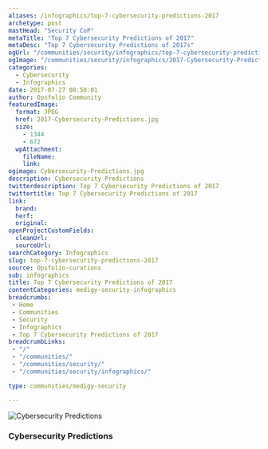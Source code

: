 ```yaml
---
aliases: /infographics/top-7-cybersecurity-predictions-2017
archetype: post
mastHead: "Security CoP"
metaTitle: "Top 7 Cybersecurity Predictions of 2017"
metaDesc: "Top 7 Cybersecurity Predictions of 2017s" 
ogUrl: "/communities/security/infographics/top-7-cybersecurity-predictions-2017"
ogImage: "/communities/security/infographics/2017-Cybersecurity-Predictions.jpg"
categories:
  - Cybersecurity
  - Infographics
date: 2017-07-27 08:50:01
author: Opsfolio Community
featuredImage:
  format: JPEG
  href: 2017-Cybersecurity-Predictions.jpg
  size:
    - 1344
    - 672
  wpAttachment:
    fileName:
    link:
ogimage: Cybersecurity-Predictions.jpg
description: Cybersecurity Predictions
twitterdescription: Top 7 Cybersecurity Predictions of 2017
twittertitle: Top 7 Cybersecurity Predictions of 2017
link:
  brand:
  herf:
  original:
openProjectCustomFields:
  cleanUrl:
  sourceUrl:
searchCategory: Infographics
slug: top-7-cybersecurity-predictions-2017
source: Opsfolio-curations
sub: infographics
title: Top 7 Cybersecurity Predictions of 2017
contentCategories: medigy-security-infographics
breadcrumbs:
 - Home
 - Communities
 - Security
 - Infographics
 - Top 7 Cybersecurity Predictions of 2017
breadcrumbLinks:
 - "/"
 - "/communities/"
 - "/communities/security/"
 - "/communities/security/infographics/"

type: communities/medigy-security

---
```

![Cybersecurity Predictions](/communities/security/infographics/2017-Cybersecurity-Predictions.jpg)

### Cybersecurity Predictions
